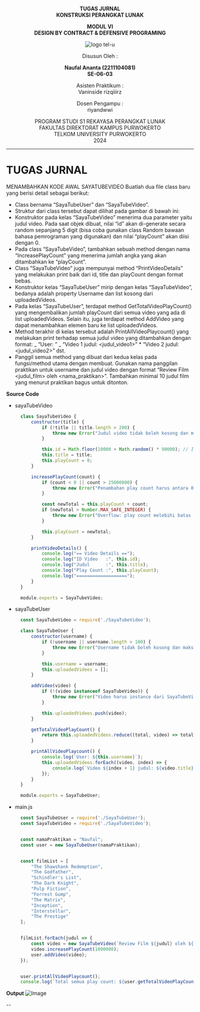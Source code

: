 <div align="center">

**TUGAS JURNAL**  
**KONSTRUKSI PERANGKAT LUNAK**

**MODUL VI**  
**DESIGN BY CONTRACT & DEFENSIVE PROGRAMING**

![logo tel-u](https://github.com/user-attachments/assets/3a44181d-9c92-47f6-8cf0-87755117fd99)

Disusun Oleh :

**Naufal Ananta (2211104081)**  
**SE-06-03**

Asisten Praktikum :  
Vaninside
rizqiiirz

Dosen Pengampu :  
riyandwwi

PROGRAM STUDI S1 REKAYASA PERANGKAT LUNAK  
FAKULTAS DIREKTORAT KAMPUS PURWOKERTO  
TELKOM UNIVERSITY PURWOKERTO  
2024

</div>

---

# TUGAS JURNAL


MENAMBAHKAN KODE AWAL SAYATUBEVIDEO
Buatlah dua file class baru yang berisi detail sebagai berikut:

- Class bernama “SayaTubeUser” dan “SayaTubeVideo”.
- Struktur dari class tersebut dapat dilihat pada gambar di bawah ini:
- Konstruktor pada kelas “SayaTubeVideo” menerima dua parameter yaitu judul video. Pada saat
  objek dibuat, nilai “id” akan di-generate secara random sepanjang 5 digit (bisa coba gunakan class
  Random bawaan bahasa pemrograman yang digunakan) dan nilai “playCount” akan diisi dengan 0.
- Pada class “SayaTubeVideo”, tambahkan sebuah method dengan nama “IncreasePlayCount” yang
  menerima jumlah angka yang akan ditambahkan ke “playCount”.
- Class “SayaTubeVideo” juga mempunyai method “PrintVideoDetails” yang melakukan print baik
  dari id, title dan playCount dengan format bebas.
- Konstruktor kelas “SayaTubeUser” mirip dengan kelas “SayaTubeVideo”, bedanya adalah property
  Username dan list kosong dari uploadedVideos.
- Pada kelas “SayaTubeUser”, terdapat method GetTotalVideoPlayCount() yang mengembalikan
  jumlah playCount dari semua video yang ada di list uploadedVideos. Selain itu, juga terdapat
  method AddVideo yang dapat menambahkan elemen baru ke list uploadedVideos.
- Method terakhir di kelas tersebut adalah PrintAllVideoPlaycount() yang melakukan print terhadap
  semua judul video yang ditambahkan dengan format:
  _ “User: <username>”
  _ “Video 1 judul: <judul_video1>” \* “Video 2 judul: <judul_video2>”
  dst.
- Panggil semua method yang dibuat dari kedua kelas pada fungsi/method utama dengan membuat.
  Gunakan nama panggilan praktikan untuk username dan judul video dengan format “Review Film
  <judul_film> oleh <nama_praktikan>”. Tambahkan minimal 10 judul film yang menurut praktikan
  bagus untuk ditonton.

**Source Code**

- sayaTubeVideo

  ```js
    class SayaTubeVideo {
        constructor(title) {
            if (!title || title.length > 200) {
                throw new Error("Judul video tidak boleh kosong dan maksimal 200 karakter.");
            }

            this.id = Math.floor(10000 + Math.random() * 90000); // ID 5 digit random
            this.title = title;
            this.playCount = 0;
        }

        increasePlayCount(count) {
            if (count < 0 || count > 25000000) {
                throw new Error("Penambahan play count harus antara 0 - 25.000.000.");
            }

            const newTotal = this.playCount + count;
            if (newTotal > Number.MAX_SAFE_INTEGER) {
                throw new Error("Overflow: play count melebihi batas maksimum.");
            }

            this.playCount = newTotal;
        }

        printVideoDetails() {
            console.log("== Video Details ==");
            console.log("ID Video   :", this.id);
            console.log("Judul      :", this.title);
            console.log("Play Count :", this.playCount);
            console.log("===================");
        }
    }

    module.exports = SayaTubeVideo;


  ```

- sayaTubeUser

  ```js
    const SayaTubeVideo = require('./SayaTubeVideo');

    class SayaTubeUser {
        constructor(username) {
            if (!username || username.length > 100) {
                throw new Error("Username tidak boleh kosong dan maksimal 100 karakter.");
            }

            this.username = username;
            this.uploadedVideos = [];
        }

        addVideo(video) {
            if (!(video instanceof SayaTubeVideo)) {
                throw new Error("Video harus instance dari SayaTubeVideo.");
            }

            this.uploadedVideos.push(video);
        }

        getTotalVideoPlayCount() {
            return this.uploadedVideos.reduce((total, video) => total + video.playCount, 0);
        }

        printAllVideoPlaycount() {
            console.log(`User: ${this.username}`);
            this.uploadedVideos.forEach((video, index) => {
                console.log(`Video ${index + 1} judul: ${video.title}`);
            });
        }
    }

    module.exports = SayaTubeUser;
  ```

- main.js 

  ```js
    const SayaTubeUser = require('./SayaTubeUser');
    const SayaTubeVideo = require('./SayaTubeVideo');


    const namaPraktikan = "Naufal";
    const user = new SayaTubeUser(namaPraktikan);


    const filmList = [
        "The Shawshank Redemption",
        "The Godfather",
        "Schindler's List",
        "The Dark Knight",
        "Pulp Fiction",
        "Forrest Gump",
        "The Matrix",
        "Inception",
        "Interstellar",
        "The Prestige"
    ];


    filmList.forEach(judul => {
        const video = new SayaTubeVideo(`Review Film ${judul} oleh ${namaPraktikan}`);
        video.increasePlayCount(1000000); 
        user.addVideo(video);
    });


    user.printAllVideoPlaycount();
    console.log(`Total semua play count: ${user.getTotalVideoPlayCount()}`);


  ```


**Output**
![Image]()

--
